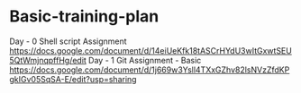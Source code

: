 # Basic-training-plan

Day - 0 Shell script Assignment
https://docs.google.com/document/d/14eiUeKfk18tASCrHYdU3wItGxwtSEU5QtWmjnqpffHg/edit
Day - 1 Git Assignment - Basic
https://docs.google.com/document/d/1j669w3Ysll4TXxGZhv82lsNVzZfdKPgkIGv05SqSA-E/edit?usp=sharing
